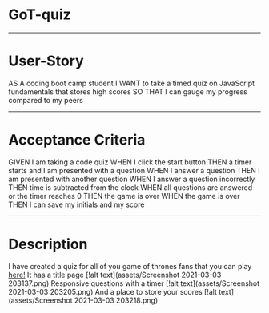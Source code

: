 # GoT-quiz
________________________________________________________________________________

# User-Story
AS A coding boot camp student
I WANT to take a timed quiz on JavaScript fundamentals that stores high scores
SO THAT I can gauge my progress compared to my peers
________________________________________________________________________________

# Acceptance Criteria
GIVEN I am taking a code quiz
WHEN I click the start button
THEN a timer starts and I am presented with a question
WHEN I answer a question
THEN I am presented with another question
WHEN I answer a question incorrectly
THEN time is subtracted from the clock
WHEN all questions are answered or the timer reaches 0
THEN the game is over
WHEN the game is over
THEN I can save my initials and my score
________________________________________________________________________________

# Description
I have created a quiz for all of you game of thrones fans that you can play [here!](https://brandnn07.github.io/GoT-quiz/)
It has a title page 
[!alt text](assets/Screenshot 2021-03-03 203137.png)
Responsive questions with a timer 
[!alt text](assets/Screenshot 2021-03-03 203205.png)
And a place to store your scores
[!alt text](assets/Screenshot 2021-03-03 203218.png)

